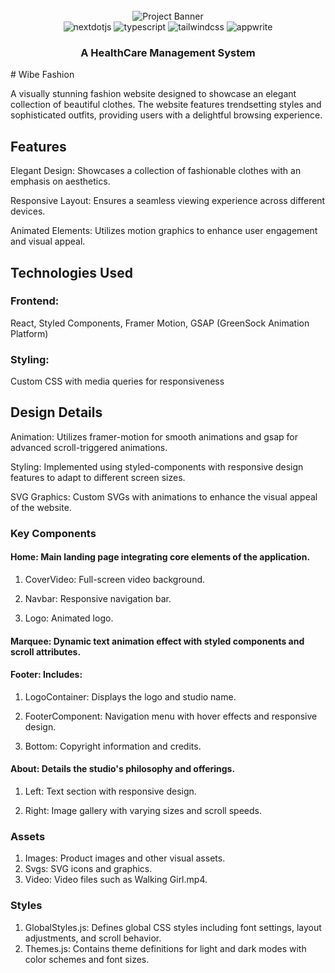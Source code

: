 <div align="center">
  <br />
      <img src="./src/assets/Walking Girl.mp4" alt="Project Banner">
  <br />

  <div>
    <img src="https://img.shields.io/badge/-Next_JS-black?style=for-the-badge&logoColor=white&logo=nextdotjs&color=000000" alt="nextdotjs" />
    <img src="https://img.shields.io/badge/-TypeScript-black?style=for-the-badge&logoColor=white&logo=typescript&color=3178C6" alt="typescript" />
    <img src="https://img.shields.io/badge/-Tailwind_CSS-black?style=for-the-badge&logoColor=white&logo=tailwindcss&color=06B6D4" alt="tailwindcss" />
    <img src="https://img.shields.io/badge/-Appwrite-black?style=for-the-badge&logoColor=white&logo=appwrite&color=FD366E" alt="appwrite" />
  </div>

  <h3 align="center">A HealthCare Management System</h3>

</div>
# Wibe Fashion

A visually stunning fashion website designed to showcase an elegant collection of beautiful clothes. The website features trendsetting styles and sophisticated outfits, providing users with a delightful browsing experience.

## Features

Elegant Design: Showcases a collection of fashionable clothes with an emphasis on aesthetics.

Responsive Layout: Ensures a seamless viewing experience across different devices.

Animated Elements: Utilizes motion graphics to enhance user engagement and visual appeal.

## Technologies Used

### Frontend:
React,
Styled Components,
Framer Motion,
GSAP (GreenSock Animation Platform)

### Styling:
Custom CSS with media queries for responsiveness

## Design Details

Animation: Utilizes framer-motion for smooth animations and gsap for advanced scroll-triggered animations.

Styling: Implemented using styled-components with responsive design features to adapt to different screen sizes.

SVG Graphics: Custom SVGs with animations to enhance the visual appeal of the website.

### Key Components
#### Home: Main landing page integrating core elements of the application.

1) CoverVideo: Full-screen video background.

2) Navbar: Responsive navigation bar.

3) Logo: Animated logo.

#### Marquee: Dynamic text animation effect with styled components and scroll attributes.

#### Footer: Includes:

1) LogoContainer: Displays the logo and studio name.

2) FooterComponent: Navigation menu with hover effects and responsive design.

3) Bottom: Copyright information and credits.

#### About: Details the studio's philosophy and offerings.

1) Left: Text section with responsive design.

2) Right: Image gallery with varying sizes and scroll speeds.

### Assets
1) Images: Product images and other visual assets.
2) Svgs: SVG icons and graphics.
3) Video: Video files such as Walking Girl.mp4.

### Styles
1) GlobalStyles.js: Defines global CSS styles including font settings, layout adjustments, and scroll behavior.
2) Themes.js: Contains theme definitions for light and dark modes with color schemes and font sizes.
